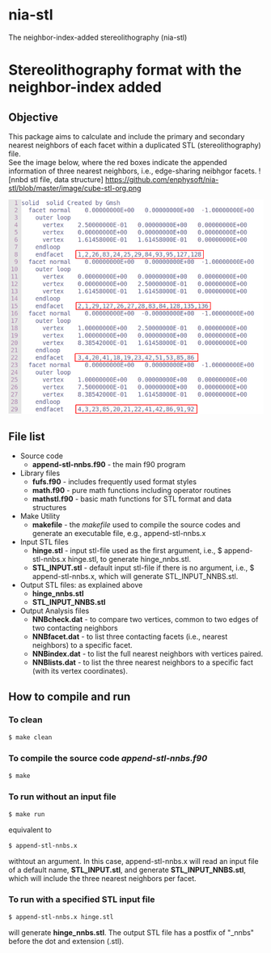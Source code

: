 # nia-stl
The neighbor-index-added stereolithography (nia-stl)
# Stereolithography format with the neighbor-index added 
## Objective
This package aims to calculate and include the primary and secondary nearest neighbors of each facet within a duplicated STL (stereolithography) file.  
See the image below, where the red boxes indicate the appended information of three nearest neighbors, i.e., edge-sharing neibhgor facets.
 ![nnbd stl file, data structure] https://github.com/enphysoft/nia-stl/blob/master/image/cube-stl-org.png
 
![nnbd stl file, data structure](https://github.com/enphysoft/nia-stl/blob/master/image/cube-stl-nia-boxed.png) 
 
 ## File list
- Source code
  - **append-stl-nnbs.f90** - the main f90 program 
- Library files
  - **fufs.f90** - includes frequently used format styles
  - **math.f90** - pure math functions including operator routines
  - **mathstl.f90** - basic math functions for STL format and data structures
- Make Utility 
  - **makefile** - the _makefile_ used to compile the source codes and generate an executable file, e.g., append-stl-nnbs.x
- Input STL files
  - **hinge.stl** - input stl-file used as the first argument, i.e., $ append-stl-nnbs.x hinge.stl, to generate hinge_nnbs.stl.
  - **STL_INPUT.stl** - default input stl-file if there is no argument, i.e., $ append-stl-nnbs.x, which will generate STL_INPUT_NNBS.stl.
- Output STL files: as explained above
  - **hinge_nnbs.stl**
  - **STL_INPUT_NNBS.stl**
- Output Analysis files
  - **NNBcheck.dat** - to compare two vertices, common to two edges of two contacting neighbors
  - **NNBfacet.dat** - to list three contacting facets (i.e., nearest neighbors) to a specific facet.
  - **NNBindex.dat** - to list the full nearest neighbors with vertices paired. 
  - **NNBlists.dat** - to list the three nearest neighbors to a specific fact (with its vertex coordinates).
  
## How to compile and run
### To clean 
```bash
$ make clean 
``` 
### To compile the source code *append-stl-nnbs.f90*
```bash
$ make 
```
### To run without an input file
```bash
$ make run 
```
equivalent to  
```bash
$ append-stl-nnbs.x  
```
withtout an argument. In this case, append-stl-nnbs.x will read an input file of a default name, **STL_INPUT.stl**, and generate  **STL_INPUT_NNBS.stl**, which will include the three nearest neighbors per facet. 

###  To run with a specified STL input file
```bash
$ append-stl-nnbs.x hinge.stl 
```
will generate **hinge_nnbs.stl**. The output STL file has a postfix of "\_nnbs" before the dot and extension (.stl). 
